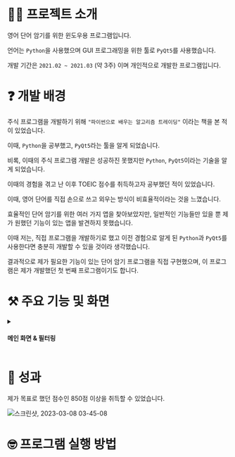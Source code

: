 <h1>💁‍♂️ 프로젝트 소개</h1>

영어 단어 암기를 위한 윈도우용 프로그램입니다.

언어는 `Python`을 사용했으며 GUI 프로그래밍을 위한 툴로 `PyQt5`를 사용했습니다.

개발 기간은 `2021.02 ~ 2021.03` (약 3주) 이며 개인적으로 개발한 프로그램입니다.

# ❓ 개발 배경

주식 프로그램을 개발하기 위해 `"파이썬으로 배우는 알고리즘 트레이딩"` 이라는 책을 본 적이 있었습니다.

이때, `Python`을 공부했고, `PyQt5`라는 툴을 알게 되었습니다.

비록, 이때의 주식 프로그램 개발은 성공하진 못했지만 `Python`, `PyQt5`이라는 기술을 알게 되었습니다.

이때의 경험을 겪고 난 이후 TOEIC 점수를 취득하고자 공부했던 적이 있었습니다.

이때, 영어 단어를 직접 손으로 쓰고 외우는 방식이 비효율적이라는 것을 느꼈습니다.

효율적인 단어 암기를 위한 여러 가지 앱을 찾아보았지만, 일반적인 기능들만 있을 뿐 제가 원했던 기능이 있는 앱을 발견하지 못했습니다.

이때 저는, 직접 프로그램을 개발하기로 했고 이전 경험으로 알게 된 `Python`과 `PyQt5`를 사용한다면 충분히 개발할 수 있을 것이라 생각했습니다.

결과적으로 제가 필요한 기능이 있는 단어 암기 프로그램을 직접 구현했으며, 이 프로그램은 제가 개발했던 첫 번째 프로그램이기도 합니다.

# ⚒️ 주요 기능 및 화면
<details>
<summary><h4>메인 화면 & 필터링</h4></summary>
<div markdown="1">

![ezgif com-video-to-gif (12)](https://user-images.githubusercontent.com/43470398/222310026-3da760b0-3734-4581-913d-5e7ad6c3c2a7.gif)

</div>
</details>

# 🏅 성과
제가 목표로 했던 점수인 850점 이상을 취득할 수 있었습니다.

![스크린샷, 2023-03-08 03-45-08](https://user-images.githubusercontent.com/43470398/223520182-df319da7-b46c-4d13-a24d-56c8f3b67bfa.png)


# 🤓 프로그램 실행 방법
